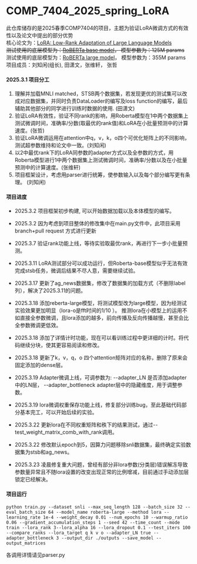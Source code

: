 # COMP_7404_2025_spring_LoRA
此仓库储存的是2025春季COMP7404的项目，主题为验证LoRA微调方式的有效性以及论文中提出的部分优势       
核心论文为：[LoRA: Low-Rank Adaptation of Large Language Models](https://arxiv.org/abs/2106.09685)        
~~测试使用的底层模型为：[RoBERTa base model](https://huggingface.co/FacebookAI/roberta-base)， 模型参数为：125M params~~      
测试使用的底层模型为：[RoBERTa large model](https://huggingface.co/FacebookAI/roberta-large)， 模型参数为：355M params       
项目成员：刘知闲(组长), 田潇文，张维轩， 张哲      
#### 2025.3.1  项目分工
1. 理解并加载MNLI matched，STSB两个数据集，若发现更优的测试集可以改成对应数据集，并同时负责DataLoader的编写及loss function的编写，最后辅助其他部分的同学进行训练时数据的使用. (田潇文)
2. 验证LoRA有效性，验证不同rank的影响，用Roberta模型在1中两个数据集上测试微调时间，准确率/分数(取最优的rank值)和LoRA在小批量预测中的计算速度。(张哲)
3. 验证LoRA微调运用在attention中q，v，k，o四个可优化矩阵上的不同影响，测试超参数维持和论文中一致。(刘知闲) 
4. 以2中最优rank下的LoRA同参数的adapter方式以及全参数的方式，用Roberta模型进行1中两个数据集上测试微调时间，准确率/分数以及在小批量预测中的计算速度。(张维轩)
5. 项目框架设计，考虑用parser进行统筹，使参数输入以及每个部分编写更有条理。 (刘知闲)

#### 项目进度
* 2025.3.2 项目框架初步构建, 可以开始数据加载以及本体模型的编写。
* 2025.3.2 因为考虑到项目整体的修改集中在main.py文件中，此项目采用branch+pull request 方式进行更新

* 2025.3.7 验证rank功能上线，等待实验取最优rank，再进行下一步小批量预测。

* 2025.3.11 LoRA测试部分可以成功运行，但Roberta-base模型似乎无法有效完成stsb任务，微调后结果不尽人意，需要继续试验。

* 2025.3.17 更新了ag_news数据集，修改了数据集的加载方式（不删除label列），解决了2025.3.11的问题。

* 2025.3.18 添加reberta-large模型，将测试模型改为large模型，因为经测试实验效果更加明显（lora-o是fft时间的1/10 ）。 推测lora在小模型上的运用不如直接全参数微调，且lora添加的越多，前向传播及反向传播越慢，甚至会比全参数微调更低效。
* 2025.3.18 添加了详情计时功能，现在可以看训练过程中更详细的计时。将代码继续分块，使其更容易阅读和修改。
* 2025.3.18 更新了k，v，q，o 四个attention矩阵对应的名称，删除了原来会固定添加的dense层。

* 2025.3.19 Adapter微调上线，可调参数为: --adapter_LN 是否添加adapter中的LN层， --adapter_bottleneck adapter层中的隐藏维度，用于调整参数。
* 2025.3.19 lora微调权重保存功能上线，修复部分训练bug，至此基础代码部分基本完工，可以开始后续的实验。

* 2025.3.22 更新lora在不同权重矩阵和秩下的结果测试，通过--test_weight_matrix_comb_with_rank调用。
* 2025.3.22 修改默认epoch到5，因算力问题移除snli数据集，最终确定实验数据集为stsb和ag_news。

* 2025.3.23 凌晨修复重大问题，曾经有部分非lora参数(分类层)错误解冻导致参数量异常且不随lora设置的改变出现正常的比例增减，目前通过手动添加层锁定已经解决。

#### 项目运行
```
python train.py --dataset snli --max_seq_length 128 --batch_size 32 --eval_batch_size 64 --model_name roberta-large --method lora --learning_rate 1e-4 --weight_decay 0.01 --num_epochs 10 --warmup_ratio 0.06 --gradient_accumulation_steps 1 --seed 42 --time_count --mode train --lora_rank 3--lora_alpha 16 --lora_dropout 0.1 --test_iters 100 --compare_ranks --lora_target q k v o --adapter_LN true --adapter_bottleneck 3 --output_dir ./outputs --save_model --output_matrices
```
各调用详情请见parser.py
